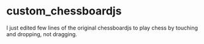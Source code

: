 # custom_chessboardjs

I just edited few lines of the original chessboardjs to play chess by touching and dropping, not dragging.
